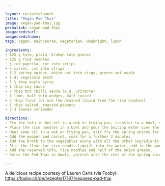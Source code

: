 ```yaml
---

layout: reciperelaunch
title: "Vegan Pad Thai"
image: vegan-pad-thai.jpg
permalink: vegan-pad-thai
imagecrediturl:
imagecreditname:
tags: vegan, maincourse, vegetarian, weeknight, lunch

ingredients:
- 125 g tofu, plain, broken into pieces
- 125 g rice noodles
- ½ red paprika, cut into strips
- ½ carrot, cut into strips
- 1-2 spring onions, white cut into rings, greens set aside
- ¾ dl vegetable broth
- 1 ½ tbsp maple syrup
- 1 tbsp soy sauce
- ½ tbsp hot chilli sauce (e.g. Sriracha)
- 1 lime, half into wedges, half juiced
- ½ tbsp flour (or use the drained liquid from the rice noodles)
- 1 tbsp salted, roasted peanuts
- 2-3 leaves coriander

directions:
- Fry the tofu in hot oil in a wok or frying pan, transfer to a bowl, set aside. 
- Place the rice noodles in a bowl and pour the boiling water over the top, cover and leave to absorb for approx. 10 minutes, drain, set aside. Keep a little of the drained liquid for the sauce if not using flour.
- Heat some oil in a wok or frying pan, stir fry the spring onions for approx. 1 minute.
- Add the pepper and carrot, cook for a further 2 minutes.
- Add the broth to the vegetables along with all the other ingredients up to and including the lime juice, bring to the boil. 
- Stir the flour (or rice noodle liquid) into the water, add to the pan, bring to the boil, simmer for several minutes. 
- Add the reserved tofu, rice noodles and half of the onion greens.
- Serve the Pad Thai in bowls, garnish with the rest of the spring onions, lime wedges, peanuts and coriander.

---
```


A delicious recipe courtesy of Lauren Caris (via Fooby): https://fooby.ch/de/rezepte/17187/veganes-pad-thai